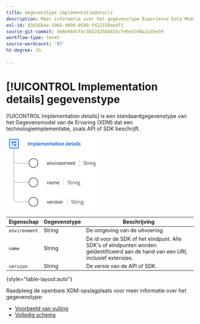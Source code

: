 ```yaml
---
title: Gegevenstype implementatiedetails
description: Meer informatie over het gegevenstype Experience Data Model (XDM) voor implementatiedetails.
exl-id: d3d16bae-196b-489d-8590-fd22150eedf1
source-git-commit: de8e944cfec3b52d25bb02bcfebe57d6a2a35e39
workflow-type: tm+mt
source-wordcount: '97'
ht-degree: 1%

---
```


# [!UICONTROL Implementation details] gegevenstype

[!UICONTROL Implementation details] is een standaardgegevenstype van het Gegevensmodel van de Ervaring (XDM) dat een technologieimplementatie, zoals API of SDK beschrijft.

![Gegevenstypestructuur](../images/data-types/implementation-details.png)

| Eigenschap | Gegevenstype | Beschrijving |
| --- | --- | --- |
| `environment` | String | De omgeving van de uitvoering. |
| `name` | String | De id voor de SDK of het eindpunt. Alle SDK&#39;s of eindpunten worden geïdentificeerd aan de hand van een URI, inclusief extensies. |
| `version` | String | De versie van de API of SDK. |

{style="table-layout:auto"}

Raadpleeg de openbare XDM-opslagplaats voor meer informatie over het gegevenstype:

* [Voorbeeld van vulling](https://github.com/adobe/xdm/blob/master/components/datatypes/industry-verticals/implementationdetails.example.1.json)
* [Volledig schema](https://github.com/adobe/xdm/blob/master/components/datatypes/industry-verticals/implementationdetails.schema.json)
